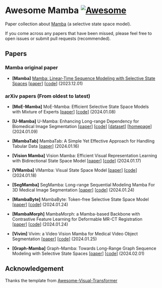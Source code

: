 # Awesome Mamba [![Awesome](https://cdn.rawgit.com/sindresorhus/awesome/d7305f38d29fed78fa85652e3a63e154dd8e8829/media/badge.svg)](https://github.com/sindresorhus/awesome)

Paper collection about [Mamba](https://github.com/state-spaces/mamba) (a selective state space model). 

If you come across any papers that have been missed, please feel free to open issues or submit pull requests (recommended).

## Papers

### Mamba original paper

- **[Mamba]** [Mamba: Linear-Time Sequence Modeling with Selective State Spaces](https://arxiv.org/abs/2312.00752) [[paper](https://arxiv.org/abs/2312.00752)] [[code](https://github.com/state-spaces/mamba)] (2023.12.01)

### arXiv papers (From oldest to latest)

- **[MoE-Mamba]** MoE-Mamba: Efficient Selective State Space Models with Mixture of Experts [[paper](https://arxiv.org/abs/2401.04081)] [[code](https://github.com/llm-random/llm-random)] (2024.01.08)

- **[U-Mamba]** U-Mamba: Enhancing Long-range Dependency for Biomedical Image Segmentation [[paper](https://arxiv.org/abs/2401.04722)] [[code](https://github.com/bowang-lab/U-Mamba)] [[dataset](https://drive.google.com/drive/folders/1DmyIye4Gc9wwaA7MVKFVi-bWD2qQb-qN?usp=sharing)] [[homepage](https://wanglab.ai/u-mamba.html)] (2024.01.09)

- **[MambaTab]** MambaTab: A Simple Yet Effective Approach for Handling Tabular Data [[paper](https://arxiv.org/abs/2401.08867)] (2024.01.16)

- **[Vision Mamba]** Vision Mamba: Efficient Visual Representation Learning with Bidirectional State Space Model [[paper](https://arxiv.org/abs/2401.09417)] [[code](https://github.com/hustvl/Vim)] (2024.01.17)

- **[VMamba]** VMamba: Visual State Space Model [[paper](https://arxiv.org/abs/2401.10166)] [[code](https://github.com/MzeroMiko/VMamba)] (2024.01.18)

- **[SegMamba]** SegMamba: Long-range Sequential Modeling Mamba For 3D Medical Image Segmentation [[paper](https://arxiv.org/abs/2401.13560)] [[code](https://github.com/ge-xing/SegMamba)] (2024.01.24)

- **[MambaByte]** MambaByte: Token-free Selective State Space Model [[paper](https://arxiv.org/abs/2401.13660)] [[code](https://github.com/lucidrains/MEGABYTE-pytorch)] (2024.01.24)

- **[MambaMorph]** MambaMorph: a Mamba-based Backbone with Contrastive Feature Learning for Deformable MR-CT Registration [[paper](https://arxiv.org/abs/2401.13934)] [[code](https://github.com/guo-stone/mambamorph)] (2024.01.24)

- **[Vivim]** Vivim: a Video Vision Mamba for Medical Video Object Segmentation [[paper](https://arxiv.org/abs/2401.14168)] [[code](https://github.com/scott-yjyang/Vivim)] (2024.01.25)

- **[Graph-Mamba]** Graph-Mamba: Towards Long-Range Graph Sequence Modeling with Selective State Spaces  [[paper](https://arxiv.org/abs/2402.00789)] [[code](https://github.com/bowang-lab/Graph-Mamba)]  (2024.02.01)

## Acknowledgement

Thanks the template from [Awesome-Visual-Transformer](https://github.com/dk-liang/Awesome-Visual-Transformer)